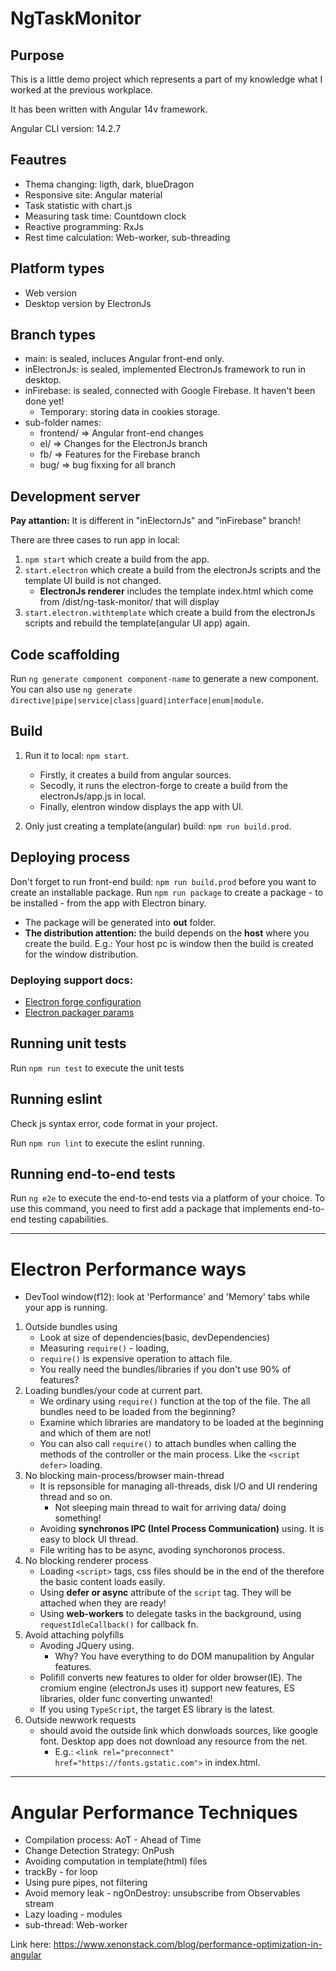 # NgTaskMonitor

## Purpose
This is a little demo project which represents a part of my knowledge what I worked at the previous workplace.

It has been written with Angular 14v framework.

Angular CLI version: 14.2.7

## Feautres
* Thema changing: ligth, dark, blueDragon
* Responsive site: Angular material
* Task statistic with chart.js
* Measuring task time: Countdown clock
* Reactive programming: RxJs
* Rest time calculation: Web-worker, sub-threading

## Platform types
* Web version 
* Desktop version by ElectronJs

## Branch types
* main: is sealed, incluces Angular front-end only.
* inElectronJs: is sealed, implemented ElectronJs framework to run in desktop.
* inFirebase: is sealed, connected with Google Firebase. It haven't been done yet!
    * Temporary: storing data in cookies storage.
* sub-folder names:
    - frontend/ => Angular front-end changes
    - el/       => Changes for the ElectronJs branch
    - fb/       => Features for the Firebase branch
    - bug/      => bug fixxing for all branch

## Development server
__Pay attantion:__ It is different in "inElectornJs" and "inFirebase" branch!

There are three cases to run app in local:
1. `npm start` which create a build from the app.
2. `start.electron` which create a build from the electronJs scripts and the template UI build is not changed.
    * **ElectronJs renderer** includes the template index.html which come from /dist/ng-task-monitor/ that will display
3. `start.electron.withtemplate` which create a build from the electronJs scripts and rebuild the template(angular UI app) again.

## Code scaffolding

Run `ng generate component component-name` to generate a new component. You can also use `ng generate directive|pipe|service|class|guard|interface|enum|module`.

## Build
1. Run it to local: `npm start`.
    * Firstly, it creates a build from angular sources.
    * Secodly, it runs the electron-forge to create a build from the electronJs/app.js in local.
    * Finally, elentron window displays the app with UI.

2. Only just creating a template(angular) build: `npm run build.prod`.

## Deploying process
Don't forget to run front-end build: `npm run build.prod` before you want to create an installable package.
Run `npm run package` to create a package - to be installed - from the app with Electron binary.
* The package will be generated into __out__ folder.
* **The distribution attention:** the build depends on the __host__ where you create the build. E.g.: Your host pc is window then the build is created for the window distribution.

### Deploying support docs:
* [Electron forge configuration]( https://www.electronforge.io/configuration)
* [Electron packager params](https://electron.github.io/electron-packager/main/interfaces/electronpackager.options.html#electronzipdir)

## Running unit tests

Run `npm run test` to execute the unit tests

## Running eslint 
Check js syntax error, code format in your project.

Run `npm run lint` to execute the eslint running.

## Running end-to-end tests

Run `ng e2e` to execute the end-to-end tests via a platform of your choice. To use this command, you need to first add a package that implements end-to-end testing capabilities.
___
# Electron Performance ways
- DevTool window(f12): look at 'Performance' and 'Memory' tabs while your app is running.

1. Outside bundles using
    * Look at size of dependencies(basic, devDependencies)
    * Measuring `require()` - loading,
    * `require()` is expensive operation to attach file.
    * You really need the bundles/libraries if you don't use 90% of features?
2. Loading bundles/your code at current part.
    * We ordinary using `require()` function at the top of the file. The all bundles need to be loaded from the beginning?
    * Examine which libraries are mandatory to be loaded at the beginning and which of them are not!
    * You can also call `require()` to attach bundles when calling the methods of the controller or the main process. Like the `<script defer>` loading.
3. No blocking main-process/browser main-thread
    * It is repsonsible for managing all-threads, disk I/O and UI rendering thread and so on.
        * Not sleeping main thread to wait for arriving data/ doing something!
    * Avoiding **synchronos IPC (Intel Process Communication)** using. It is easy to block UI thread.
    * File writing has to be async, avoding synchoronos process.
4. No blocking renderer process
    * Loading `<script>` tags, css files should be in the end of the <body> therefore the basic content loads easily.
    * Using **defer or async** attribute of the `script` tag. They will be attached when they are ready!
    * Using **web-workers** to delegate tasks in the background, using `requestIdleCallback()` for callback fn.
5. Avoid attaching polyfills
    * Avoding JQuery using.
        * Why? You have everything to do DOM manupalition by Angular features.
    * Polifill converts new features to older for older browser(IE). 
    The cromium engine (electronJs uses it) support new features, ES libraries, older func converting unwanted!
    * If you using `TypeScript`, the target ES library is the latest.
6. Outside newwork requests
    * should avoid the outside link which donwloads sources, like google font.
    Desktop app does not download any resource from the net.
        * E.g.: `<link rel="preconnect" href="https://fonts.gstatic.com">` in index.html.

___
# Angular Performance Techniques
* Compilation process: AoT - Ahead of Time
* Change Detection Strategy: OnPush
* Avoiding computation in template(html) files
* trackBy - for loop
* Using pure pipes, not filtering
* Avoid memory leak - ngOnDestroy: unsubscribe from Observables stream
* Lazy loading - modules
* sub-thread: Web-worker

Link here: https://www.xenonstack.com/blog/performance-optimization-in-angular
